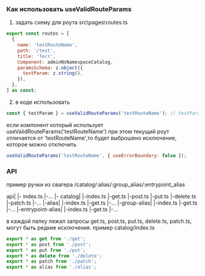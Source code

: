 ### Как использовать useValidRouteParams

1. задать схему для роута src\pages\routes.ts

```js
export const routes = [
  {
    name: 'testRouteName',
    path: '/test',
    title: 'Тест',
    Component: adminNsNamespaceCatalog,
    paramsSchema: z.object({
      testParam: z.string(),
    }),
  },
] as const;

```

2. в коде использовать

```js
const { testParam } = useValidRouteParams('testRouteName'); // testParam:string
```

если компонент который использует useValidRouteParams('testRouteName') при этом текущий роут отличается от 'testRouteName',то
будет выброшено исключение, которое можно отключить

```js
useValidRouteParams('testRouteName', { useErrorBoundary: false });
```

### API

пример ручки из свагера
/catalog/:alias/:group_alias/:entrypoint_alias

api|
|- index.ts
|-...
|- catalog|
|-index.ts
|-get.ts
|-post.ts
|-put.ts
|-delete.ts
|-patch.ts
|-...
|-alias|
|-index.ts
|-get.ts
|-...
|-group-alias|
|-index.ts
|-get.ts
|-...
|-entrypoint-alias|
|-index.ts
|-get.ts
|-...

в каждой папку лежал запросы get.ts, post.ts, put.ts, delete.ts, patch.ts, могут быть редкие исключения.
пример catalog/index.ts

```js
export * as get from './get';
export * as post from './post';
export * as put from './put';
export * as delete from './delete';
export * as patch from './patch';
export * as alias from './alias';
```
